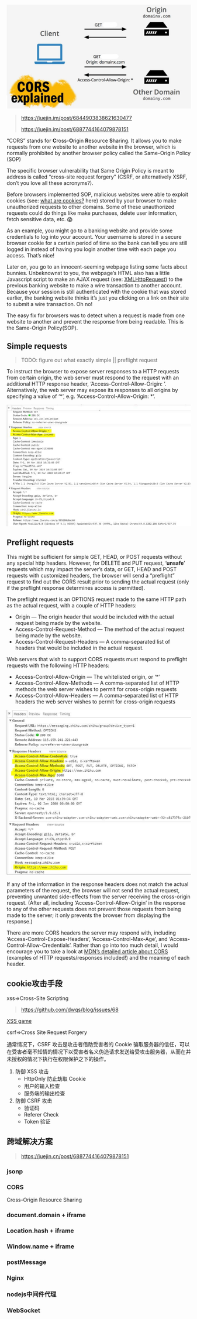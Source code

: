 ![](../../resource/CORS.jpg)

> https://juejin.im/post/6844903838621630477
>
> https://juejin.im/post/6887744164079878151

“CORS” stands for **C**ross-**O**rigin **R**esource **S**haring. It allows you to make requests from one website to another website in the browser, which is normally prohibited by another browser policy called the Same-Origin Policy (SOP)

The specific browser vulnerability that Same Origin Policy is meant to address is called “cross-site request forgery” (CSRF, or alternatively XSRF, don’t you love all these acronyms?).

Before browsers implemented SOP, malicious websites were able to exploit cookies (see: [what are cookies?](http://www.pctools.com/security-news/what-are-browser-cookies/) here) stored by your browser to make unauthorized requests to other domains. Some of these unauthorized requests could do things like make purchases, delete user information, fetch sensitive data, etc. 😱

As an example, you might go to a banking website and provide some credentials to log into your account. Your username is stored in a secure browser cookie for a certain period of time so the bank can tell you are still logged in instead of having you login another time with each page you access. That’s nice!

Later on, you go to an innocent-seeming webpage listing some facts about bunnies. Unbeknownst to you, the webpage’s HTML also has a little Javascript script to make an AJAX request (see: [XMLHttpRequest](https://developer.mozilla.org/en-US/docs/Web/API/XMLHttpRequest)) to the previous banking website to make a wire transaction to another account. Because your session is still authenticated with the cookie that was stored earlier, the banking website thinks it’s just you clicking on a link on their site to submit a wire transaction. Oh no!

The easy fix for browsers was to detect when a request is made from one website to another and prevent the response from being readable. This is the Same-Origin Policy(SOP).

## Simple requests

> TODO: figure out what exactly simple || preflight request

To instruct the browser to expose server responses to a HTTP requests from certain origin, the web server must respond to the request with an additional HTTP response header, ‘Access-Control-Allow-Origin: <origin>’. Alternatively, the web server may expose its responses to all origins by specifying a value of ‘*’, e.g. ‘Access-Control-Allow-Origin: *’.

![](../../resource/simple_request.png)

## Preflight requests

This might be sufficient for simple GET, HEAD, or POST requests without any special http headers. However, for DELETE and PUT request, ‘**unsafe**’ requests which may impact the server’s data, or GET, HEAD and POST requests with customized headers, the browser will send a “preflight” request to find out the CORS result prior to sending the actual request (only if the preflight response determines access is permitted).

The preflight request is an OPTIONS request made to the same HTTP path as the actual request, with a couple of HTTP headers:

- Origin — The origin header that would be included with the actual request being made by the website.
- Access-Control-Request-Method — The method of the actual request being made by the website.
- Access-Control-Request-Headers — A comma-separated list of headers that would be included in the actual request.

Web servers that wish to support CORS requests must respond to preflight requests with the following HTTP headers:

- Access-Control-Allow-Origin — The whitelisted origin, or ‘*’
- Access-Control-Allow-Methods — A comma-separated list of HTTP methods the web server wishes to permit for cross-origin requests
- Access-Control-Allow-Headers — A comma-separated list of HTTP headers the web server wishes to permit for cross-origin requests

![](../../resource/preflight_request.jpg)

If any of the information in the response headers does not match the actual parameters of the request, the browser will not send the actual request, preventing unwanted side-effects from the server receiving the cross-origin request. (After all, including ‘Access-Control-Allow-Origin’ in the response to any of the other requests does not prevent those requests from being made to the server; it only prevents the browser from displaying the response.)

There are more CORS headers the server may respond with, including ‘Access-Control-Expose-Headers’, ‘Access-Control-Max-Age’, and ‘Access-Control-Allow-Credentials’. Rather than go into too much detail, I would encourage you to take a look at [MDN’s detailed article about CORS](https://developer.mozilla.org/en-US/docs/Web/HTTP/Access_control_CORS) (examples of HTTP requests/responses included!) and the meaning of each header.

## cookie攻击手段

xss=>Cross-Site Scripting

> https://github.com/dwqs/blog/issues/68

[XSS game](https://xss-game.appspot.com/)

csrf=>Cross Site Request Forgery

通常情况下，CSRF 攻击是攻击者借助受害者的 Cookie 骗取服务器的信任，可以在受害者毫不知情的情况下以受害者名义伪造请求发送给受攻击服务器，从而在并未授权的情况下执行在权限保护之下的操作。



1. 防御 XSS 攻击
   - HttpOnly 防止劫取 Cookie
   - 用户的输入检查
   - 服务端的输出检查
2. 防御 CSRF 攻击
   - 验证码
   - Referer Check
   - Token 验证

## 跨域解决方案

> https://juejin.cn/post/6887744164079878151

### jsonp

### CORS

Cross-Origin Resource Sharing

### document.domain + iframe

### Location.hash + iframe

### Window.name + iframe

### postMessage

### Nginx

### nodejs中间件代理

### WebSocket